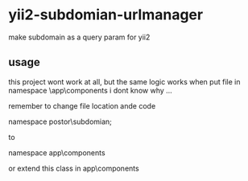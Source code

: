 # yii2-subdomian-urlmanager #

make subdomain as a query param for yii2

## usage ##

this project wont work at all, but the same logic works when put file in namespace \app\components
i dont know why ...

remember to change file location ande code 

namespace postor\subdomian;

to

namespace app\components

or extend this class in app\components
